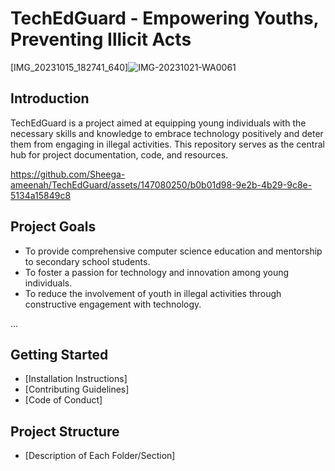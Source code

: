 # TechEdGuard - Empowering Youths, Preventing Illicit Acts
[IMG_20231015_182741_640]![IMG-20231021-WA0061](https://github.com/Sheega-ameenah/TechEdGuard/assets/147080250/29b41e8e-35ac-481b-952f-f416bf9e5ced)

## Introduction

TechEdGuard is a project aimed at equipping young individuals with the necessary skills and knowledge to embrace technology positively and deter them from engaging in illegal activities. This repository serves as the central hub for project documentation, code, and resources.

https://github.com/Sheega-ameenah/TechEdGuard/assets/147080250/b0b01d98-9e2b-4b29-9c8e-5134a15849c8



## Project Goals

- To provide comprehensive computer science education and mentorship to secondary school students.
- To foster a passion for technology and innovation among young individuals.
- To reduce the involvement of youth in illegal activities through constructive engagement with technology.

...

## Getting Started

- [Installation Instructions]
- [Contributing Guidelines]
- [Code of Conduct]

## Project Structure

- [Description of Each Folder/Section]
